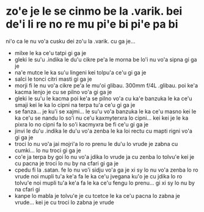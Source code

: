 zo'e je le se cinmo be la .varik. bei de'i li re no re mu pi'e bi pi'e pa bi
============================================================================

ni'o ca le nu vo'a cusku dei zo'u la .varik. cu ga je...

* milxe le ka ce'u tatpi gi ga je
* gleki le su'u .indika le du'u cikre pe'a le morna be lo'i nu vo'a sipna gi ga je
* na'e mutce le ka su'u lingeni kei tolpu'a ce'u gi ga je
* salci le tonci citri masti gi ga je
* morji fi le nu vo'a cikre pe'a le mu'oi glibau. 300mm f/4L .glibau. poi ke'a kacma lenjo je cu se pilno vo'a gi ga je
* gleki le su'u le kacma poi ke'a se pilno vo'a cu ka'e banzuka le ka ce'u smaji kei le ka lo cipni na terpa tu'a ce'u gi ga je
* se fanza... je ku'i se xajmi... le su'u vo'a banzuka le ka ce'u masno kei le ka ce'u se nandu lo so'i nu ce'u kaxmyterxra lo cipni... kei kei je le ka pixra lo no cipni fa lo so'i kacmyxra be fi ce'u gi ga je
* jinvi le du'u .indika le du'u vo'a zenba le ka loi rectu cu mapti rigni vo'a gi ga je
* troci lo nu vo'a jai mojri'a lo ro prenu le du'u lo vrude je zabna cu cumki... lo nu troci gi ga je
* co'e ja terpa by goi lo nu vo'a jdika lo vrude ja cu zenba lo tolvu'e kei je cu pacna je troci lo nu by na cfari gi ga je
* cpedu fi la .satan. fe lo nu vo'i sidju vo'a ga je xi sy lo nu vo'a zenba lo ro vrude noi mupli tu'a ke'a fa le ka ce'u jvegana ku'o je cu jdika lo ro tolvu'e noi mupli tu'a ke'a fa le ka ce'u fengu lo prenu... gi xi sy lo nu by na cfari gi
* kanpe lo mabla je tolvu'e je cu tcetce le ka ce'u pacna lo zabna je vrude... kei je cu troci lo zabna je vrude

